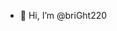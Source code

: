 - 👋 Hi, I’m @briGht220

<!---
briGht220/briGht220 is a ✨ special ✨ repository because its `README.md` (this file) appears on your GitHub profile.
You can click the Preview link to take a look at your changes.
--->
